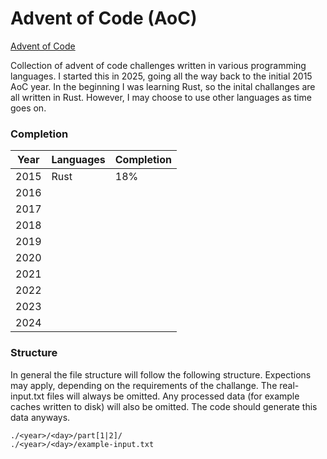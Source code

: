 # Advent of Code (AoC)

[Advent of Code](https://adventofcode.com/)

Collection of advent of code challenges written in various programming languages. I
started this in 2025, going all the way back to the initial 2015 AoC year. In the 
beginning I was learning Rust, so the inital challanges are all written in Rust.
However, I may choose to use other languages as time goes on.

### Completion

|Year|Languages|Completion|
|----|---------|----------|
|2015|Rust|18%|
|2016|||
|2017|||
|2018|||
|2019|||
|2020|||
|2021|||
|2022|||
|2023|||
|2024|||

### Structure

In general the file structure will follow the following structure. Expections may 
apply, depending on the requirements of the challange. The real-input.txt files 
will always be omitted. Any processed data (for example caches written to disk) 
will also be omitted. The code should generate this data anyways.

```
./<year>/<day>/part[1|2]/
./<year>/<day>/example-input.txt
```
